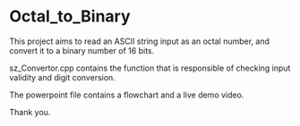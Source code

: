# Octal_to_Binary
This project aims to read an ASCII string input as an octal number, and convert it to a binary number of 16 bits.

sz_Convertor.cpp contains the function that is responsible of checking input validity and digit conversion.

The powerpoint file contains a flowchart and a live demo video.

Thank you.

